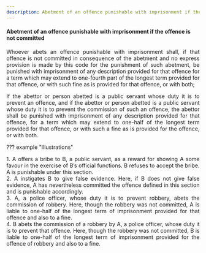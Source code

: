 ```yaml
---
description: Abetment of an offence punishable with imprisonment if the offence is not committed
---
```


#### Abetment of an offence punishable with imprisonment if the offence is not committed
<div style="text-align: justify">

Whoever abets an offence punishable with imprisonment shall, if that offence is not committed in consequence of the abetment and no express provision is made by this code for the punishment of such abetment, be punished with imprisonment of any description provided for that offence for a term which may extend to one-fourth part of the longest term provided for that offence, or with such fine as is provided for that offence, or with both;

</p>

If the abettor or person abetted is a public servant whose duty it is to prevent an offence, and if the abettor or person abetted is a public servant whose duty it is to prevent the commission of such an offence, the abettor shall be punished with imprisonment of any description provided for that offence, for a term which may extend to one-half of the longest term provided for that offence, or with such a fine as is provided for the offence, or with both.

</div>

??? example "Illustrations"
    <div style="text-align: justify"> 1. A offers a bribe to B, a public servant, as a reward for showing A some favour in the exercise of B’s official functions. B refuses to accept the bribe. A is punishable under this section.
    <div style="text-align: justify"> 2. A instigates B to give false evidence. Here, if B does not give false evidence, A has nevertheless committed the offence defined in this section and is punishable accordingly.
    <div style="text-align: justify"> 3. A, a police officer, whose duty it is to prevent robbery, abets the commission of robbery. Here, though the robbery was not committed, A is liable to one-half of the longest term of imprisonment provided for that offence and also to a fine.
    <div style="text-align: justify"> 4. B abets the commission of a robbery by A, a police officer, whose duty it is to prevent that offence. Here, though the robbery was not committed, B is liable to one-half of the longest term of imprisonment provided for the offence of robbery and also to a fine.
